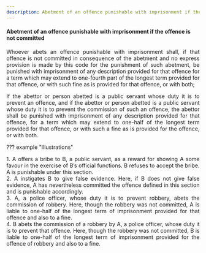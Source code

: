 ```yaml
---
description: Abetment of an offence punishable with imprisonment if the offence is not committed
---
```


#### Abetment of an offence punishable with imprisonment if the offence is not committed
<div style="text-align: justify">

Whoever abets an offence punishable with imprisonment shall, if that offence is not committed in consequence of the abetment and no express provision is made by this code for the punishment of such abetment, be punished with imprisonment of any description provided for that offence for a term which may extend to one-fourth part of the longest term provided for that offence, or with such fine as is provided for that offence, or with both;

</p>

If the abettor or person abetted is a public servant whose duty it is to prevent an offence, and if the abettor or person abetted is a public servant whose duty it is to prevent the commission of such an offence, the abettor shall be punished with imprisonment of any description provided for that offence, for a term which may extend to one-half of the longest term provided for that offence, or with such a fine as is provided for the offence, or with both.

</div>

??? example "Illustrations"
    <div style="text-align: justify"> 1. A offers a bribe to B, a public servant, as a reward for showing A some favour in the exercise of B’s official functions. B refuses to accept the bribe. A is punishable under this section.
    <div style="text-align: justify"> 2. A instigates B to give false evidence. Here, if B does not give false evidence, A has nevertheless committed the offence defined in this section and is punishable accordingly.
    <div style="text-align: justify"> 3. A, a police officer, whose duty it is to prevent robbery, abets the commission of robbery. Here, though the robbery was not committed, A is liable to one-half of the longest term of imprisonment provided for that offence and also to a fine.
    <div style="text-align: justify"> 4. B abets the commission of a robbery by A, a police officer, whose duty it is to prevent that offence. Here, though the robbery was not committed, B is liable to one-half of the longest term of imprisonment provided for the offence of robbery and also to a fine.
